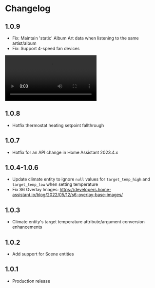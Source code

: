 # Changelog

## 1.0.9
- Fix: Maintain 'static' Album Art data when listening to the same artist/album
- Fix: Support 4-speed fan devices

<video src="https://github.com/sharptools-io/hass-addons/sharptools-connector/media/hass-4-speed.mov" controls="controls" style="max-width: 730px;">
</video>

## 1.0.8
- Hotfix thermostat heating setpoint fallthrough

## 1.0.7
- Hotfix for an API change in Home Assistant 2023.4.x

## 1.0.4-1.0.6

- Update climate entity to ignore `null` values for `target_temp_high` and `target_temp_low` when setting temperature
- Fix S6 Overlay Images: https://developers.home-assistant.io/blog/2022/05/12/s6-overlay-base-images/

## 1.0.3

- Climate entity's target temperature attribute/argument conversion enhancements

## 1.0.2

- Add support for Scene entities

## 1.0.1

- Production release
